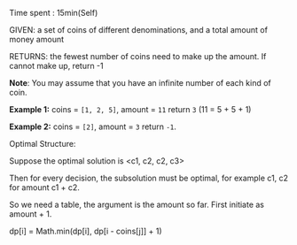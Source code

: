 Time spent : 15min(Self)

GIVEN: a set of coins of different denominations, and a total amount of money amount 

RETURNS: the fewest number of coins need to make up the amount. If cannot make up, return -1

**Note**:
You may assume that you have an infinite number of each kind of coin.

**Example 1:**
coins = `[1, 2, 5]`, amount = `11`
return `3` (11 = 5 + 5 + 1)

**Example 2:**
coins = `[2]`, amount = `3`
return `-1`.



Optimal Structure:

Suppose the optimal solution is \<c1, c2, c2, c3>

Then for every decision, the subsolution must be optimal, for example c1, c2 for amount c1 + c2.

So we need a table, the argument is the amount so far. First initiate as amount + 1.

dp[i] = Math.min(dp[i], dp[i - coins[j]] + 1)